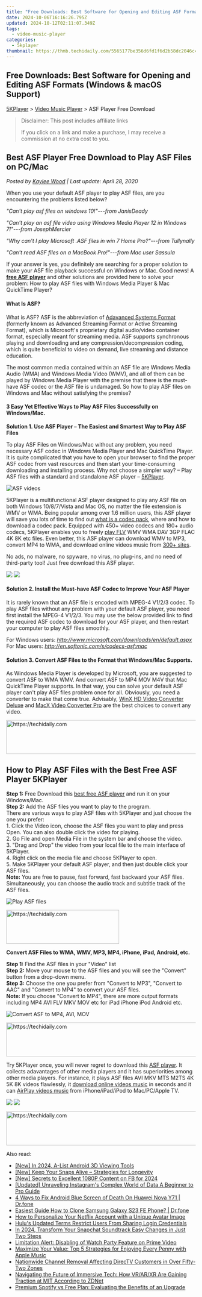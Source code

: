 ```yaml
---
title: "Free Downloads: Best Software for Opening and Editing ASF Formats (Windows & macOS Support)"
date: 2024-10-06T16:16:26.795Z
updated: 2024-10-12T02:11:07.349Z
tags:
  - video-music-player
categories:
  - 5kplayer
thumbnail: https://thmb.techidaily.com/5565177be356d6fd1f6d2b58dc2046c46dae913812fa6d796b06a5e79fd2f303.jpg
---
```


## Free Downloads: Best Software for Opening and Editing ASF Formats (Windows & macOS Support)

[5KPlayer](https://tools.techidaily.com/5kplayer/products/) \> [Video Music Player](https://tools.techidaily.com/5kplayer/video-music-player/) \> ASF Player Free Download

>  Disclaimer: This post includes affiliate links
>
>  If you click on a link and make a purchase, I may receive a commission at no extra cost to you.
>

## Best ASF Player Free Download to Play ASF Files on PC/Mac

 _Posted by [Kaylee Wood](https://www.quora.com/profile/Amanda-Hu-21) | Last update: April 28, 2020_

When you use your default ASF player to play ASF files, are you encountering the problems listed below? 

  
_"Can't play asf files on windows 10!"---from JanisDeady_ 

_"Can't play an asf file video using Windows Media Player 12 in Windows 7!"---from JosephMercier_ 

_"Why can't I play Microsoft .ASF files in win 7 Home Pro?"---from Tullynally_

_"Can't read ASF files on a MacBook Pro!"---from Mac user Sassula_ 

  
If your answer is yes, you definitely are searching for a proper solution to make your ASF file playback successful on Windows or Mac. Good news! A **[free ASF player](https://tools.techidaily.com/5kplayer/products/)** and other solutions are provided here to solve your problem: How to play ASF files with Windows Media Player & Mac QuickTime Player?

#### **What Is ASF?**

What is ASF? ASF is the abbreviation of [Adavanced Systems Format](https://en.wikipedia.org/wiki/Advanced%5FSystems%5FFormat) (formerly known as Advanced Streaming Format or Active Streaming Format), which is Microsoft's proprietary digital audio/video container format, especially meant for streaming media. ASF supports synchronous playing and downloading and any compression/decompression coding, which is quite beneficial to video on demand, live streaming and distance education. 

The most common media contained within an ASF file are Windows Media Audio (WMA) and Windows Media Video (WMV), and all of them can be played by Windows Media Player with the premise that there is the must-have ASF codec or the ASF file is undamaged. So how to play ASF files on Windows and Mac without satisfying the premise?

#### **3 Easy Yet Effective Ways to Play ASF Files Successfully on Windows/Mac.**

**Solution 1\. Use ASF Player – The Easiest and Smartest Way to Play ASF Files**

To play ASF Files on Windows/Mac without any problem, you need necessary ASF codec in Windows Media Player and Mac QuickTime Player. It is quite complicated that you have to open your browser to find the proper ASF codec from vast resources and then start your time-consuming downloading and installing process. Why not choose a simpler way? – Play ASF files with a standard and standalone ASF player – [5KPlayer](https://tools.techidaily.com/5kplayer/products/). 

![ASF videos](https://www.5kplayer.com/video-music-player/img/asf-player-02.jpg) 

5KPlayer is a multifunctional ASF player designed to play any ASF file on both Windows 10/8/7/Vista and Mac OS, no matter the file extension is WMV or WMA. Being popular among over 1.6 million users, this ASF player will save you lots of time to find out [what is a codec pack](https://tools.techidaily.com/5kplayer/video-music-player/), where and how to download a codec pack. Equipped with 450+ video codecs and 180+ audio codecs, 5KPlayer enables you to freely [play FLV](https://tools.techidaily.com/5kplayer/video-music-player/) WMV WMA DAV 3GP FLAC 4K 8K etc files. Even better, this ASF player can download WMV to MP3, convert MP4 to WMA, and download online videos music from [300+ sites](https://tools.techidaily.com/5kplayer/youtube-download/).

No ads, no malware, no spyware, no virus, no plug-ins, and no need of third-party tool! Just free download this ASF player.

[![](https://www.5kplayer.com/video-music-player/../button/freedownwhitewin.png)](https://tools.techidaily.com/5kplayer/products/) [![](https://www.5kplayer.com/video-music-player/../button/freedownbackmac.png)](https://tools.techidaily.com/5kplayer/products/) 

#### **Solution 2\. Install the Must-have ASF Codec to Improve Your ASF Player**

It is rarely known that an ASF file is encoded with MPEG-4 V1/2/3 codec. To play ASF files without any problem with your default ASF player, you need first install the MPEG-4 V1/2/3\. You may use the below provided link to find the required ASF codec to download for your ASF player, and then restart your computer to play ASF files smoothly.

For Windows users: _http://www.microsoft.com/downloads/en/default.aspx_  
 For Mac users: _http://en.softonic.com/s/codecs-asf:mac_

#### **Solution 3\. Convert ASF Files to the Format that Windows/Mac Supports.**

As Windows Media Player is developed by Microsoft, you are suggested to convert ASF to WMA WMV. And convert ASF to MP4 MOV M4V that Mac QuickTime Player supports. In that way, you can solve your default ASF player can't play ASF files problem once for all. Obviously, you need a converter to make that come true. Advisably, [WinX HD Video Converter Deluxe](https://tools.techidaily.com/5kplayer/products/) and [MacX Video Converter Pro](https://tools.techidaily.com/5kplayer/products/) are the best choices to convert any video.

<!-- affiliate ads begin -->
<a href="https://appsumo.8odi.net/c/5597632/2075462/7443" target="_top" id="2075462">
  <img src="//a.impactradius-go.com/display-ad/7443-2075462" border="0" alt="https://techidaily.com" width="728" height="90"/>
</a>
<img height="0" width="0" src="https://appsumo.8odi.net/i/5597632/2075462/7443" style="position:absolute;visibility:hidden;" border="0" />
<!-- affiliate ads end -->

## How to Play ASF Files with the Best Free ASF Player 5KPlayer

**Step 1:** Free Download this [best free ASF player](https://tools.techidaily.com/5kplayer/products/) and run it on your Windows/Mac.   
**Step 2:** Add the ASF files you want to play to the program.  
 There are various ways to play ASF files with 5KPlayer and just choose the one you prefer:  
 1\. Click the Video icon, choose the ASF files you want to play and press Open. You can also double click the video for playing.  
2\. Go File and open Media File in the system bar and choose the video.  
3\. "Drag and Drop" the video from your local file to the main interface of 5KPlayer.  
4\. Right click on the media file and choose 5KPlayer to open.  
5\. Make 5KPlayer your default ASF player, and then just double click your ASF files.  
**Note:** You are free to pause, fast forward, fast backward your ASF files. Simultaneously, you can choose the audio track and subtitle track of the ASF files.

![Play ASF files](https://www.5kplayer.com/video-music-player/img/5k-badblood-ts-free-download-yxt-051902.jpg) 

<!-- affiliate ads begin -->
<a href="https://aligracehair.sjv.io/c/5597632/1915865/19272" target="_top" id="1915865">
  <img src="//a.impactradius-go.com/display-ad/19272-1915865" border="0" alt="https://techidaily.com" width="300" height="90"/>
</a>
<img height="0" width="0" src="https://aligracehair.sjv.io/i/5597632/1915865/19272" style="position:absolute;visibility:hidden;" border="0" />
<!-- affiliate ads end -->

**Convert ASF Files to WMA, WMV, MP3, MP4, iPhone, iPad, Android, etc.**

**Step 1:** Find the ASF files in your "Video" list  
**Step 2:** Move your mouse to the ASF files and you will see the "Convert" button from a drop-down menu.  
**Step 3:** Choose the one you prefer from "Convert to MP3", "Convert to AAC" and "Convert to MP4" to convert your ASF files.  
**Note:** If you choose "Convert to MP4", there are more output formats including MP4 AVI FLV MKV MOV etc for iPad iPhone iPod Android etc.

![Convert ASF to MP4, AVI, MOV](https://www.5kplayer.com/video-music-player/img/dav-to-mp4-314.jpg) 

<!-- affiliate ads begin -->
<a href="https://ephamedtechinc.pxf.io/c/5597632/2136615/26400" target="_top" id="2136615">
  <img src="//a.impactradius-go.com/display-ad/26400-2136615" border="0" alt="https://techidaily.com" width="728" height="90"/>
</a>
<img height="0" width="0" src="https://ephamedtechinc.pxf.io/i/5597632/2136615/26400" style="position:absolute;visibility:hidden;" border="0" />
<!-- affiliate ads end -->

Try 5KPlayer once, you will never regret to download this [ASF player](https://tools.techidaily.com/5kplayer/video-music-player/). It collects adavantages of other media players and it has superiorities among other media players. For instance, it plays ASF files AVI MKV MTS M2TS 4K 5K 8K videos flawlessly, it [download online videos music](https://tools.techidaily.com/5kplayer/youtube-download/) in seconds and it can [AirPlay videos music](https://tools.techidaily.com/5kplayer/airplay/) from iPhone/iPad/iPod to Mac/PC/Apple TV.

[![](https://www.5kplayer.com/video-music-player/../button/freedownwhitewin.png)](https://tools.techidaily.com/5kplayer/products/) [![](https://www.5kplayer.com/video-music-player/../button/freedownbackmac.png)](https://tools.techidaily.com/5kplayer/products/)

<!-- affiliate ads begin -->
<a href="https://appsumo.8odi.net/c/5597632/2094415/7443" target="_top" id="2094415">
  <img src="//a.impactradius-go.com/display-ad/7443-2094415" border="0" alt="https://techidaily.com" width="728" height="90"/>
</a>
<img height="0" width="0" src="https://appsumo.8odi.net/i/5597632/2094415/7443" style="position:absolute;visibility:hidden;" border="0" />
<!-- affiliate ads end -->

<ins class="adsbygoogle"
     style="display:block"
     data-ad-format="autorelaxed"
     data-ad-client="ca-pub-7571918770474297"
     data-ad-slot="1223367746"></ins>

<ins class="adsbygoogle"
     style="display:block"
     data-ad-client="ca-pub-7571918770474297"
     data-ad-slot="8358498916"
     data-ad-format="auto"
     data-full-width-responsive="true"></ins>

<span class="atpl-alsoreadstyle">Also read:</span>
<div><ul>
<li><a href="https://article-posts.techidaily.com/new-in-2024-a-list-android-3d-viewing-tools/"><u>[New] In 2024, A-List Android 3D Viewing Tools</u></a></li>
<li><a href="https://snapchat-videos.techidaily.com/new-keep-your-snaps-alive-strategies-for-longevity/"><u>[New] Keep Your Snaps Alive – Strategies for Longevity</u></a></li>
<li><a href="https://facebook-video-files.techidaily.com/new-secrets-to-excellent-1080p-content-on-fb-for-2024/"><u>[New] Secrets to Excellent 1080P Content on FB for 2024</u></a></li>
<li><a href="https://instagram-clips.techidaily.com/updated-unraveling-instagrams-complex-world-of-data-a-beginner-to-pro-guide/"><u>[Updated] Unraveling Instagram's Complex World of Data A Beginner to Pro Guide</u></a></li>
<li><a href="https://howto.techidaily.com/4-ways-to-fix-android-blue-screen-of-death-on-huawei-nova-y71-drfone-by-drfone-fix-android-problems-fix-android-problems/"><u>4 Ways to Fix Android Blue Screen of Death On Huawei Nova Y71 | Dr.fone</u></a></li>
<li><a href="https://blog-min.techidaily.com/easiest-guide-how-to-clone-samsung-galaxy-s23-fe-phone-drfone-by-drfone-transfer-from-android-transfer-from-android/"><u>Easiest Guide How to Clone Samsung Galaxy S23 FE Phone? | Dr.fone</u></a></li>
<li><a href="https://media-tips.techidaily.com/how-to-personalize-your-netflix-account-with-a-unique-avatar-image/"><u>How to Personalize Your Netflix Account with a Unique Avatar Image</u></a></li>
<li><a href="https://media-tips.techidaily.com/hulus-updated-terms-restrict-users-from-sharing-login-credentials/"><u>Hulu's Updated Terms Restrict Users From Sharing Login Credentials</u></a></li>
<li><a href="https://snapchat-videos.techidaily.com/in-2024-transform-your-snapchat-soundtrack-easy-changes-in-just-two-steps/"><u>In 2024, Transform Your Snapchat Soundtrack Easy Changes in Just Two Steps</u></a></li>
<li><a href="https://media-tips.techidaily.com/limitation-alert-disabling-of-watch-party-feature-on-prime-video/"><u>Limitation Alert: Disabling of Watch Party Feature on Prime Video</u></a></li>
<li><a href="https://media-tips.techidaily.com/maximize-your-value-top-5-strategies-for-enjoying-every-penny-with-apple-music/"><u>Maximize Your Value: Top 5 Strategies for Enjoying Every Penny with Apple Music</u></a></li>
<li><a href="https://media-tips.techidaily.com/nationwide-channel-removal-affecting-directv-customers-in-over-fifty-two-zones/"><u>Nationwide Channel Removal Affecting DirecTV Customers in Over Fifty-Two Zones</u></a></li>
<li><a href="https://technical-tips.techidaily.com/navigating-the-future-of-immersive-tech-how-vrarxr-are-gaining-traction-at-mit-according-to-zdnet/"><u>Navigating the Future of Immersive Tech: How VR/AR/XR Are Gaining Traction at MIT According to ZDNet</u></a></li>
<li><a href="https://media-tips.techidaily.com/premium-spotify-vs-free-plan-evaluating-the-benefits-of-an-upgrade/"><u>Premium Spotify vs Free Plan: Evaluating the Benefits of an Upgrade</u></a></li>
</ul></div>


